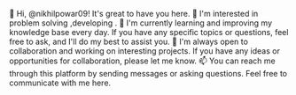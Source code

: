 👋 Hi, @nikhilpowar09! It's great to have you here.
👀 I'm interested in problem solving ,developing .
🌱 I'm currently learning and improving my knowledge base every day. If you have any specific topics or questions, feel free to ask, and I'll do my best to assist you.
💞️ I'm always open to collaboration and working on interesting projects. If you have any ideas or opportunities for collaboration, please let me know.
📫 You can reach me through this platform by sending messages or asking questions. Feel free to communicate with me here.

<!---
nikhilpowar09/nikhilpowar09 is a ✨ special ✨ repository because its `README.md` (this file) appears on your GitHub profile.
You can click the Preview link to take a look at your changes.
--->
